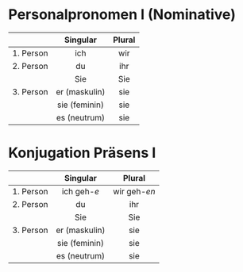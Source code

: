 # Personalpronomen I (Nominative)

|               | Singular      | Plural|
| ------------- |:-------------:| :----:|
| 1. Person     | ich           | wir   |
| 2. Person     | du            | ihr   |
|               | Sie           | Sie   |
| 3. Person     | er (maskulin) | sie   |
|               | sie (feminin) | sie   |
|               | es (neutrum)  | sie   |

# Konjugation Präsens I

|               | Singular      | Plural       |
| ------------- |:-------------:| :-----------:|
| 1. Person     | ich geh-*e*  | wir geh-*en* |
| 2. Person     | du            | ihr   |
|               | Sie           | Sie   |
| 3. Person     | er (maskulin) | sie   |
|               | sie (feminin) | sie   |
|               | es (neutrum)  | sie   |

